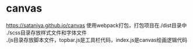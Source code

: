 # canvas
https://sataniya.github.io/canvas
使用webpack打包，打包项目在./dist目录中  
./scss目录存放样式文件和字体文件  
./js目录存放脚本文件，topbar.js是工具栏代码，index.js是canvas绘画逻辑代码  
